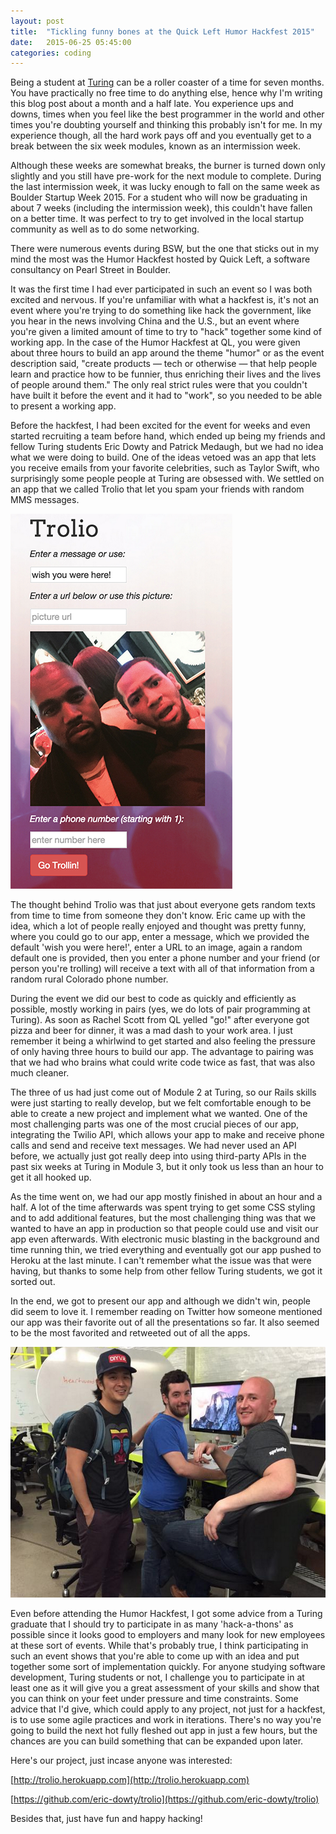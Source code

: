 ```yaml
---
layout: post
title:  "Tickling funny bones at the Quick Left Humor Hackfest 2015"
date:   2015-06-25 05:45:00
categories: coding
---
```


Being a student at [Turing](http://www.turing.io/) can be a roller coaster of a time for seven months. You have practically no free time to do anything else, hence why I'm writing this blog post about a month and a half late. You experience ups and downs, times when you feel like the best programmer in the world and other times you're doubting yourself and thinking this probably isn't for me. In my experience though, all the hard work pays off and you eventually get to a break between the six week modules, known as an intermission week.

Although these weeks are somewhat breaks, the burner is turned down only slightly and you still have pre-work for the next module to complete. During the last intermission week, it was lucky enough to fall on the same week as Boulder Startup Week 2015. For a student who will now be graduating in about 7 weeks (including the intermission week), this couldn't have fallen on a better time. It was perfect to try to get involved in the local startup community as well as to do some networking.

There were numerous events during BSW, but the one that sticks out in my mind the most was the Humor Hackfest hosted by Quick Left, a software consultancy on Pearl Street in Boulder.

It was the first time I had ever participated in such an event so I was both excited and nervous. If you're unfamiliar with what a hackfest is, it's not an event where you're trying to do something like hack the government, like you hear in the news involving China and the U.S., but an event where you're given a limited amount of time to try to "hack" together some kind of working app. In the case of the Humor Hackfest at QL, you were given about three hours to build an app around the theme "humor" or as the event description said, "create products — tech or otherwise — that help people learn and practice how to be funnier, thus enriching their lives and the lives of people around them." The only real strict rules were that you couldn't have built it before the event and it had to "work", so you needed to be able to present a working app.

Before the hackfest, I had been excited for the event for weeks and even started recruiting a team before hand, which ended up being my friends and fellow Turing students Eric Dowty and Patrick Medaugh, but we had no idea what we were doing to build. One of the ideas vetoed was an app that lets you receive emails from your favorite celebrities, such as Taylor Swift, who surprisingly some people people at Turing are obsessed with. We settled on an app that we called Trolio that let you spam your friends with random MMS messages.

![Trolio](/assets/img/trolio.png)

The thought behind Trolio was that just about everyone gets random texts from time to time from someone they don't know. Eric came up with the idea, which a lot of people really enjoyed and thought was pretty funny, where you could go to our app, enter a message, which we provided the default 'wish you were here!', enter a URL to an image, again a random default one is provided, then you enter a phone number and your friend (or person you're trolling) will receive a text with all of that information from a random rural Colorado phone number.

During the event we did our best to code as quickly and efficiently as possible, mostly working in pairs (yes, we do lots of pair programming at Turing). As soon as Rachel Scott from QL yelled "go!" after everyone got pizza and beer for dinner, it was a mad dash to your work area. I just remember it being a whirlwind to get started and also feeling the pressure of only having three hours to build our app. The advantage to pairing was that we had who brains what could write code twice as fast, that was also much cleaner.

The three of us had just come out of Module 2 at Turing, so our Rails skills were just starting to really develop, but we felt comfortable enough to be able to create a new project and implement what we wanted. One of the most challenging parts was one of the most crucial pieces of our app, integrating the Twilio API, which allows your app to make and receive phone calls and send and receive text messages. We had never used an API before, we actually just got really deep into using third-party APIs in the past six weeks at Turing in Module 3, but it only took us less than an hour to get it all hooked up.

As the time went on, we had our app mostly finished in about an hour and a half. A lot of the time afterwards was spent trying to get some CSS styling and to add additional features, but the most challenging thing was that we wanted to have an app in production so that people could use and visit our app even afterwards. With electronic music blasting in the background and time running thin, we tried everything and eventually got our app pushed to Heroku at the last minute. I can't remember what the issue was that were having, but thanks to some help from other fellow Turing students, we got it sorted out.

In the end, we got to present our app and although we didn't win, people did seem to love it. I remember reading on Twitter how someone mentioned our app was their favorite out of all the presentations so far. It also seemed to be the most favorited and retweeted out of all the apps.

![Group](/assets/img/hackfest.png)

Even before attending the Humor Hackfest, I got some advice from a Turing graduate that I should try to participate in as many 'hack-a-thons' as possible since it looks good to employers and many look for new employees at these sort of events. While that's probably true, I think participating in such an event shows that you're able to come up with an idea and put together some sort of implementation quickly. For anyone studying software development, Turing students or not, I challenge you to participate in at least one as it will give you a great assessment of your skills and show that you can think on your feet under pressure and time constraints. Some advice that I'd give, which could apply to any project, not just for a hackfest, is to use some agile practices and work in iterations. There's no way you're going to build the next hot fully fleshed out app in just a few hours, but the chances are you can build something that can be expanded upon later.

Here's our project, just incase anyone was interested:

[http://trolio.herokuapp.com](http://trolio.herokuapp.com)

[https://github.com/eric-dowty/trolio](https://github.com/eric-dowty/trolio)

Besides that, just have fun and happy hacking!
